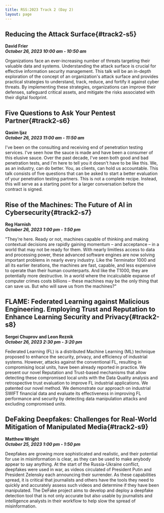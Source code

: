 ```yaml
---
title: RSS:2023 Track 2 (Day 2)
layout: page
---
```


## Reducing the Attack Surface{#track2-s5}
**David Frier<br>
*October 26, 2023 10:00 am - 10:50 am***

Organizations face an ever-increasing number of threats targeting their valuable data and systems. Understanding the attack surface is crucial for effective information security management. This talk will be an in-depth exploration of the concept of an organization's attack surface and provides practical strategies to understand, track, reduce, and fortify it against cyber threats. By implementing these strategies, organizations can improve their defenses, safeguard critical assets, and mitigate the risks associated with their digital footprint.

## Five Questions to Ask Your Pentest Partner{#track2-s6}
**Qasim Ijaz<br>
*October 26, 2023 11:00 am - 11:50 am***

I've been on the consulting and receiving end of penetration testing services. I've seen how the sauce is made and have been a consumer of this elusive sauce. Over the past decade, I've seen both good and bad penetration tests, and I'm here to tell you it doesn't have to be like this. We, as an industry, can do better. You, as clients, can hold us accountable. This talk consists of five questions that can be asked to start a better evaluation of your penetration testing partners. This is not a complete recipe. Instead, this will serve as a starting point for a larger conversation before the contract is signed.

## Rise of the Machines: The Future of AI in Cybersecurity{#track2-s7}
**Reg Harnish<br>
*October 26, 2023 1:00 pm - 1:50 pm***

"They’re here. Ready or not, machines capable of thinking and making contextual decisions are rapidly gaining momentum – and acceptance – in a world that may not be ready for them. With nearly limitless access to data and processing power, these advanced software engines are now solving important problems in nearly every industry. Like the Terminator 1000 and all its earlier iterations, the machines are fast, capable, and less expensive to operate than their human counterparts. And like the T1000, they are potentially more destructive.
In a world where the incalculable expanse of computer crimes costs billions – these machines may be the only thing that can save us. But who will save us from the machines?"

## FLAME: Federated Learning against Malicious Engineering. Employing Trust and Reputation to Enhance Learning Security and Privacy{#track2-s8}
**Sergei Chuprov and Leon Reznik<br>
*October 26, 2023 2:30 pm - 3:20 pm***

Federated Learning (FL) is a distributed Machine Learning (ML) technique proposed to enhance the security, privacy, and efficiency of industrial systems. However, attacks against the conventional FL, resulting in compromising local units, have been already reported in practice. We present our novel Reputation and Trust-based mechanisms that allow detecting these compromised local units with the Data Quality analysis and retrospective trust evaluation to improve FL industrial applications. We patented our novel method. We demonstrate our approach on industrial SWIFT financial data and evaluate its effectiveness in improving FL performance and security by detecting data manipulation attacks and excluding compromised units.

## DeFaking Deepfakes: Challenges for Real-World Mitigation of Manipulated Media{#track2-s9} 
**Matthew Wright<br>
*October 25, 2023 1:00 pm - 1:50 pm***

Deepfakes are growing more sophisticated and realistic, and their potential for use in misinformation is clear, as they can be used to make anybody appear to say anything. At the start of the Russia-Ukraine conflict, deepfakes were used in war, as videos circulated of President Putin and President Zelensky each announcing their surrender. As these capabilities spread, it is critical that journalists and others have the tools they need to quickly and accurately assess such videos and determine if they have been manipulated. The DeFake project aims to develop and deploy a deepfake detection tool that is not only accurate but also usable by journalists and intelligence analysts in their workflow to help slow the spread of misinformation.
